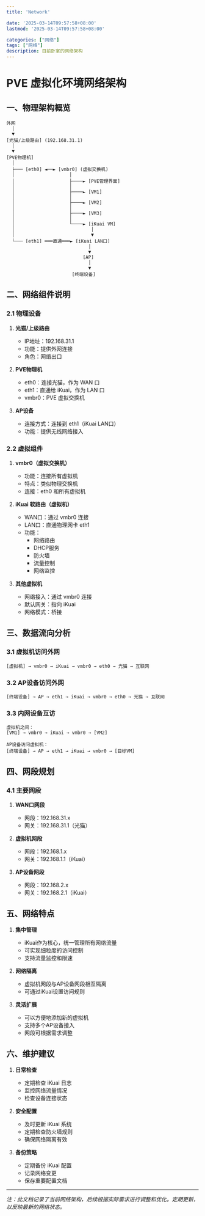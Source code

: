```yaml
---
title: 'Network'

date: '2025-03-14T09:57:58+08:00'
lastmod: '2025-03-14T09:57:58+08:00'

categories: ["网络"]
tags: ["网络"]
description: 目前卧室的网络架构
---
```


# PVE 虚拟化环境网络架构

## 一、物理架构概览

```plaintext
外网
  │
  ▼
[光猫/上级路由] (192.168.31.1)
  │
  ▼
[PVE物理机]
  │
  ├─── [eth0] ◄──► [vmbr0] (虚拟交换机)
  │                    │
  │                    ├────► [PVE管理界面]
  │                    │
  │                    ├────► [VM1]
  │                    │
  │                    ├────► [VM2]
  │                    │
  │                    ├────► [VM3]
  │                    │
  │                    └────► [iKuai VM]
  │                            │
  │                            ▼
  └─── [eth1] ═══直通═══► [iKuai LAN口]
                              │
                              ▼
                            [AP]
                              │
                              ▼
                        [终端设备]

```

## 二、网络组件说明

### 2.1 物理设备
1. **光猫/上级路由**
   - IP地址：192.168.31.1
   - 功能：提供外网连接
   - 角色：网络出口

2. **PVE物理机**
   - eth0：连接光猫，作为 WAN 口
   - eth1：直通给 iKuai，作为 LAN 口
   - vmbr0：PVE 虚拟交换机

3. **AP设备**
   - 连接方式：连接到 eth1（iKuai LAN口）
   - 功能：提供无线网络接入

### 2.2 虚拟组件
1. **vmbr0（虚拟交换机）**
   - 功能：连接所有虚拟机
   - 特点：类似物理交换机
   - 连接：eth0 和所有虚拟机

2. **iKuai 软路由（虚拟机）**
   - WAN口：通过 vmbr0 连接
   - LAN口：直通物理网卡 eth1
   - 功能：
     - 网络路由
     - DHCP服务
     - 防火墙
     - 流量控制
     - 网络监控

3. **其他虚拟机**
   - 网络接入：通过 vmbr0 连接
   - 默认网关：指向 iKuai
   - 网络模式：桥接

## 三、数据流向分析

### 3.1 虚拟机访问外网
```plaintext
[虚拟机] → vmbr0 → iKuai → vmbr0 → eth0 → 光猫 → 互联网
```

### 3.2 AP设备访问外网
```plaintext
[终端设备] → AP → eth1 → iKuai → vmbr0 → eth0 → 光猫 → 互联网
```

### 3.3 内网设备互访
```plaintext
虚拟机之间：
[VM1] → vmbr0 → iKuai → vmbr0 → [VM2]

AP设备访问虚拟机：
[终端设备] → AP → eth1 → iKuai → vmbr0 → [目标VM]
```

## 四、网段规划

### 4.1 主要网段
1. **WAN口网段**
   - 网段：192.168.31.x
   - 网关：192.168.31.1（光猫）

2. **虚拟机网段**
   - 网段：192.168.1.x
   - 网关：192.168.1.1（iKuai）

3. **AP设备网段**
   - 网段：192.168.2.x
   - 网关：192.168.2.1（iKuai）

## 五、网络特点

1. **集中管理**
   - iKuai作为核心，统一管理所有网络流量
   - 可实现细粒度的访问控制
   - 支持流量监控和限速

2. **网络隔离**
   - 虚拟机网段与AP设备网段相互隔离
   - 可通过iKuai设置访问规则

3. **灵活扩展**
   - 可以方便地添加新的虚拟机
   - 支持多个AP设备接入
   - 网段可根据需求调整

## 六、维护建议

1. **日常检查**
   - 定期检查 iKuai 日志
   - 监控网络流量情况
   - 检查设备连接状态

2. **安全配置**
   - 及时更新 iKuai 系统
   - 定期检查防火墙规则
   - 确保网络隔离有效

3. **备份策略**
   - 定期备份 iKuai 配置
   - 记录网络变更
   - 保存重要配置文档

---
*注：此文档记录了当前网络架构，后续根据实际需求进行调整和优化。定期更新，以反映最新的网络状态。*